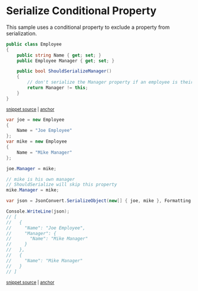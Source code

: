# Serialize Conditional Property

This sample uses a conditional property to exclude a property from serialization.

<!-- snippet: SerializeConditionalPropertyTypes -->
<a id='snippet-serializeconditionalpropertytypes'></a>
```cs
public class Employee
{
    public string Name { get; set; }
    public Employee Manager { get; set; }

    public bool ShouldSerializeManager()
    {
        // don't serialize the Manager property if an employee is their own manager
        return Manager != this;
    }
}
```
<sup><a href='/Src/Tests/Documentation/Samples/Serializer/SerializeConditionalProperty.cs#L32-L44' title='Snippet source file'>snippet source</a> | <a href='#snippet-serializeconditionalpropertytypes' title='Start of snippet'>anchor</a></sup>
<!-- endSnippet -->

<!-- snippet: SerializeConditionalPropertyUsage -->
<a id='snippet-serializeconditionalpropertyusage'></a>
```cs
var joe = new Employee
{
    Name = "Joe Employee"
};
var mike = new Employee
{
    Name = "Mike Manager"
};

joe.Manager = mike;

// mike is his own manager
// ShouldSerialize will skip this property
mike.Manager = mike;

var json = JsonConvert.SerializeObject(new[] { joe, mike }, Formatting.Indented);

Console.WriteLine(json);
// [
//   {
//     "Name": "Joe Employee",
//     "Manager": {
//       "Name": "Mike Manager"
//     }
//   },
//   {
//     "Name": "Mike Manager"
//   }
// ]
```
<sup><a href='/Src/Tests/Documentation/Samples/Serializer/SerializeConditionalProperty.cs#L49-L79' title='Snippet source file'>snippet source</a> | <a href='#snippet-serializeconditionalpropertyusage' title='Start of snippet'>anchor</a></sup>
<!-- endSnippet -->
